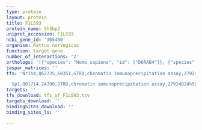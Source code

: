 ```yaml
---
type: protein
layout: protein
title: F1LS93
protein_name: Sh3bp2
uniprot_accession: F1LS93
ncbi_gene_id: '305450'
organism: Rattus norvegicus
function: target gene
number_of_interactions: '2'
orthologs: '[{"species": "Homo sapiens", "id": ["D6RAB4"]}, {"species": "Danio rerio", "id": ["E9QEA7"]}, {"species": "Mus musculus", "id": ["D3Z107"]}]'
jaspar_matrices: ''
tfs: 'Nr1h4,Q62735,60351,GTRD,chromatin immunoprecipitation assay,27924024%5Buid%5D,No

  Sp1,Q01714,24790,GTRD,chromatin immunoprecipitation assay,27924024%5Buid%5D,No'
targets: ''
tfs_download: tfs_of_F1LS93.tsv
targets_download: ''
bindingSites_download: ''
binding_sites_ls: ''

---
```

